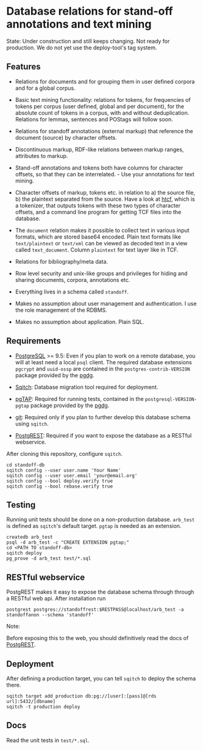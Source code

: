 # Database relations for stand-off annotations and text mining #

State: Under construction and still keeps changing. Not ready for
production. We do not yet use the deploy-tool's tag system.

## Features ##

- Relations for documents and for grouping them in user defined
  corpora and for a global corpus.

- Basic text mining functionality: relations for tokens, for
  frequencies of tokens per corpus (user defined, global and per
  document), for the absolute count of tokens in a corpus, with and
  without deduplication. Relations for lemmas, sentences and POStags
  will follow soon.

- Relations for standoff annotations (external markup) that reference
  the document (source) by character offsets.

- Discontinuous markup, RDF-like relations between markup ranges,
  attributes to markup.

- Stand-off annotations and tokens both have columns for character
  offsets, so that they can be interrelated. - Use your annotations
  for text mining.
  
- Character offsets of markup, tokens etc. in relation to a) the
  source file, b) the plaintext separated from the source. Have a look
  at [htcf](http://github.com/lueck/htcf), which is a tokenizer, that
  outputs tokens with these two types of character offsets, and a
  command line program for getting TCF files into the database.

- The `document` relation makes it possible to collect text in various
  input formats, which are stored base64 encoded. Plain text formats
  like `text/plaintext` or `text/xml` can be viewed as decoded text in
  a view called `text_document`. Column `plaintext` for text layer
  like in TCF.

- Relations for bibliography/meta data.

- Row level security and unix-like groups and privileges for hiding
  and sharing documents, corpora, annotations etc.

- Everything lives in a schema called `standoff`.

- Makes no assumption about user management and authentication. I use
  the role management of the RDBMS.

- Makes no assumption about application. Plain SQL.

## Requirements ##

- [PostgreSQL](https://www.postgresql.org/) >= 9.5: Even if you plan
  to work on a remote database, you will at least need a local `psql`
  client. The required database extensions `pgcrypt` and `uuid-ossp`
  are contained in the `postgres-contrib-VERSION` package provided by
  the [pgdg](https://www.postgresql.org/download/).
  
- [Sqitch](http://sqitch.org): Database migration tool required for
  deployment.

- [pgTAP](http://pgtap.org/): Required for running tests, contained in
  the `postgresql-VERSION-pgtap` package provided by the
  [pgdg](https://www.postgresql.org/download/).

- [git](https://git-scm.com/): Required only if you plan to further
  develop this database schema using `sqitch`.

- [PostgREST](http://postgrest.com/): Required if you want to expose
  the database as a RESTful webservice.


After cloning this repository, configure `sqitch`.

	cd standoff-db
	sqitch config --user user.name 'Your Name'
	sqitch config --user user.email 'your@email.org'
	sqitch config --bool deploy.verify true
	sqitch config --bool rebase.verify true

## Testing ##

Running unit tests should be done on a non-production
database. `arb_test` is defined as `sqitch`'s default target. `pgtap`
is needed as an extension.

	createdb arb_test
	psql -d arb_test -c "CREATE EXTENSION pgtap;"
	cd <PATH TO standoff-db>
	sqitch deploy
	pg_prove -d arb_test test/*.sql

## RESTful webservice ##

PostgREST makes it easy to expose the database schema through through a
RESTful web api. After installation run

	postgrest postgres://standoffrest:$RESTPASS@localhost/arb_test -a standoffanon --schema 'standoff'

Note:

Before exposing this to the web, you should definitively read the docs
of [PostgREST](http://postgrest.com/admin/security/).


## Deployment ##

After defining a production target, you can tell `sqitch` to deploy the
schema there.

	sqitch target add production db:pg://[user]:[pass]@[rds url]:5432/[dbname]
	sqitch -t production deploy

## Docs ##

Read the unit tests in `test/*.sql`.

